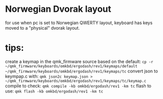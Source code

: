 # Norwegian Dvorak layout
for use when pc is set to Norwegian QWERTY layout, keyboard has keys moved to a "physical" dvorak layout.

# tips:
create a keymap in the qmk_firmware source based on the default:
`cp -r ~/qmk_firmware/keyboards/omkbd/ergodash/rev1/keymaps/default ~/qmk_firmware/keyboards/omkbd/ergodash/rev1/keymaps/tc`
convert json to keympap.c with:
`qmk json2c keymap.json > ~/qmk_firmware/keyboards/omkbd/ergodash/rev1/keymaps/tc/keymap.c`
compile to check:
`qmk compile -kb omkbd/ergodash/rev1 -km tc`
flash to use:
`qmk flash -kb omkbd/ergodash/rev1 -km tc`
